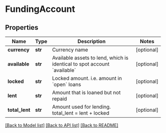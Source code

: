 # FundingAccount

## Properties
Name | Type | Description | Notes
------------ | ------------- | ------------- | -------------
**currency** | **str** | Currency name | [optional] 
**available** | **str** | Available assets to lend, which is identical to spot account &#x60;available&#x60; | [optional] 
**locked** | **str** | Locked amount. i.e. amount in &#x60;open&#x60; loans | [optional] 
**lent** | **str** | Amount that is loaned but not repaid | [optional] 
**total_lent** | **str** | Amount used for lending. total_lent &#x3D; lent + locked | [optional] 

[[Back to Model list]](../README.md#documentation-for-models) [[Back to API list]](../README.md#documentation-for-api-endpoints) [[Back to README]](../README.md)


